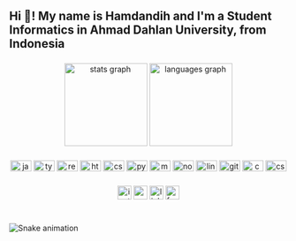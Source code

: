 <h2 align="left">Hi 👋! My name is Hamdandih and I'm a Student Informatics in Ahmad Dahlan University, from Indonesia</h2>

###

<div align="center">
  <img src="https://github-readme-stats.vercel.app/api?hide_title=false&hide_rank=false&show_icons=true&include_all_commits=true&count_private=true&disable_animations=false&theme=codeSTACKr&locale=en&hide_border=false&username=dansecret" height="150" alt="stats graph"  />
  <img src="https://github-readme-stats.vercel.app/api/top-langs?locale=en&hide_title=false&layout=compact&card_width=320&langs_count=5&theme=codeSTACKr&hide_border=false&username=dansecret" height="150" alt="languages graph"  />
</div>

###

###

<div align="center">
  <img src="https://cdn.jsdelivr.net/gh/devicons/devicon/icons/javascript/javascript-original.svg" height="20" width="38" alt="javascript logo"  />
  <img src="https://cdn.jsdelivr.net/gh/devicons/devicon/icons/typescript/typescript-plain.svg" height="20" width="38" alt="typescript logo"  />
  <img src="https://cdn.jsdelivr.net/gh/devicons/devicon/icons/react/react-original.svg" height="20" width="38" alt="react logo"  />
  <img src="https://cdn.jsdelivr.net/gh/devicons/devicon/icons/html5/html5-original.svg" height="20" width="38" alt="html5 logo"  />
  <img src="https://cdn.jsdelivr.net/gh/devicons/devicon/icons/css3/css3-original.svg" height="20" width="38" alt="css3 logo"  />
  <img src="https://cdn.jsdelivr.net/gh/devicons/devicon/icons/python/python-original.svg" height="20" width="38" alt="python logo"  />
  <img src="https://cdn.jsdelivr.net/gh/devicons/devicon/icons/mysql/mysql-original.svg" height="20" width="38" alt="mysql logo"  />
  <img src="https://cdn.jsdelivr.net/gh/devicons/devicon/icons/nodejs/nodejs-original.svg" height="20" width="38" alt="nodejs logo"  />
  <img src="https://cdn.jsdelivr.net/gh/devicons/devicon/icons/linux/linux-original.svg" height="20" width="38" alt="linux logo"  />
  <img src="https://cdn.jsdelivr.net/gh/devicons/devicon/icons/github/github-original.svg" height="20" width="38" alt="github logo"  />
  <img src="https://cdn.jsdelivr.net/gh/devicons/devicon/icons/c/c-original.svg" height="20" width="38" alt="c logo"  />
  <img src="https://cdn.jsdelivr.net/gh/devicons/devicon/icons/csharp/csharp-original.svg" height="20" width="38" alt="csharp logo"  />
</div>

###

<div align="center">
  <img src="https://img.shields.io/static/v1?message=Instagram&logo=instagram&label=&color=E4405F&logoColor=white&labelColor=&style=for-the-badge" height="25" alt="instagram logo"  />
  <img src="https://img.shields.io/static/v1?message=Gmail&logo=gmail&label=&color=D14836&logoColor=white&labelColor=&style=for-the-badge" height="25" alt="gmail logo"  />
  <img src="https://img.shields.io/static/v1?message=LinkedIn&logo=linkedin&label=&color=0077B5&logoColor=white&labelColor=&style=for-the-badge" height="25" alt="linkedin logo"  />
  <img src="https://img.shields.io/static/v1?message=Facebook&logo=facebook&label=&color=1877F2&logoColor=white&labelColor=&style=for-the-badge" height="25" alt="facebook logo"  />
</div>

###

<br clear="both">

<img href="https://raw.githubusercontent.com/dansecret/dansecret/blob/output/snake.svg" alt="Snake animation" />

###
